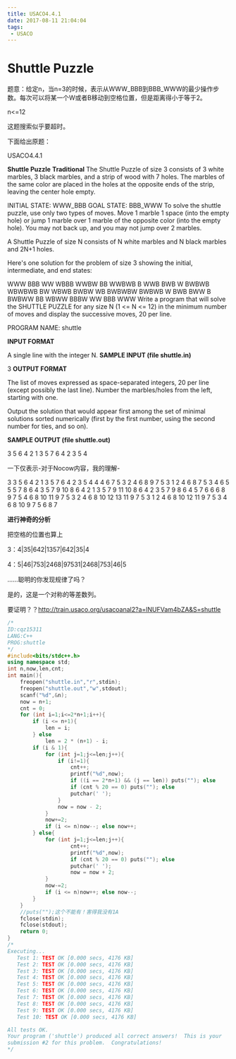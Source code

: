 ```yaml
---
title: USACO4.4.1
date: 2017-08-11 21:04:04
tags: 
 - USACO
---
```


# Shuttle Puzzle

题意：给定n，当n=3的时候，表示从WWW_BBB到BBB_WWW的最少操作步数。每次可以将某一个W或者B移动到空格位置，但是距离得小于等于2。

n<=12

<!--more-->

这题搜索似乎要超时。

下面给出原题：

USACO4.4.1

**Shuttle Puzzle**
**Traditional**
The Shuttle Puzzle of size 3 consists of 3 white marbles, 3 black marbles, and a strip of wood with 7 holes. The marbles of the same color are placed in the holes at the opposite ends of the strip, leaving the center hole empty.

INITIAL STATE: WWW_BBB 
GOAL STATE: BBB_WWW
To solve the shuttle puzzle, use only two types of moves. Move 1 marble 1 space (into the empty hole) or jump 1 marble over 1 marble of the opposite color (into the empty hole). You may not back up, and you may not jump over 2 marbles.

A Shuttle Puzzle of size N consists of N white marbles and N black marbles and 2N+1 holes.

Here's one solution for the problem of size 3 showing the initial, intermediate, and end states:

WWW BBB
WW WBBB
WWBW BB
WWBWB B
WWB BWB
W BWBWB
 WBWBWB
BW WBWB
BWBW WB
BWBWBW 
BWBWB W
BWB BWW
B BWBWW
BB WBWW
BBBW WW
BBB WWW
Write a program that will solve the SHUTTLE PUZZLE for any size N (1 <= N <= 12) in the minimum number of moves and display the successive moves, 20 per line.

PROGRAM NAME: shuttle

**INPUT FORMAT**

A single line with the integer N.
**SAMPLE INPUT (file shuttle.in)**

3
**OUTPUT FORMAT**

The list of moves expressed as space-separated integers, 20 per line (except possibly the last line). Number the marbles/holes from the left, starting with one.

Output the solution that would appear first among the set of minimal solutions sorted numerically (first by the first number, using the second number for ties, and so on).

**SAMPLE OUTPUT (file shuttle.out)**

3 5 6 4 2 1 3 5 7 6 4 2 3 5 4



一下仅表示-对于Nocow内容，我的理解-

3
3 5 6 4 2 1 3 5 7 6 4 2 3 5 4
4
4 6 7 5 3 2 4 6 8 9 7 5 3 1 2 4 6 8 7 5 3 4 6 5
5
5 7 8 6 4 3 5 7 9 10 8 6 4 2 1 3 5 7 9 11 10 8 6 4 2 3 5 7 9 8 6 4 5 7 6
6
6 8 9 7 5 4 6 8 10 11 9 7 5 3 2 4 6 8 10 12 13 11 9 7 5 3 1 2 4 6 8 10 12 11 9 7 5 3 4 6 8 10 9 7 5 6 8 7

**进行神奇的分析**

把空格的位置也算上

3：4|35|642|1357|642|35|4

4：5|46|753|2468|97531|2468|753|46|5

……聪明的你发现规律了吗？

是的，这是一个对称的等差数列。

要证明？？http://train.usaco.org/usacoanal2?a=lNUFVam4bZA&S=shuttle

```cpp
/*
ID:cqz15311
LANG:C++
PROG:shuttle
*/
#include<bits/stdc++.h> 
using namespace std;
int n,now,len,cnt;
int main(){
	freopen("shuttle.in","r",stdin);
	freopen("shuttle.out","w",stdout);
	scanf("%d",&n);
	now = n+1;
	cnt = 0;
	for (int i=1;i<=2*n+1;i++){
		if (i <= n+1){
			len = i;
		} else 
			len = 2 * (n+1) - i;
		if (i & 1){
			for (int j=1;j<=len;j++){
				if (i!=1){
					cnt++;
					printf("%d",now);
					if ((i == 2*n+1) && (j == len)) puts(""); else
					if (cnt % 20 == 0) puts(""); else
					putchar(' ');
				}
				now = now - 2;
			}
			now+=2;
			if (i <= n)now--; else now++;
		} else{
			for (int j=1;j<=len;j++){
					cnt++;
					printf("%d",now);
					if (cnt % 20 == 0) puts(""); else
					putchar(' ');
					now = now + 2;
			}
			now-=2;
			if (i <= n)now++; else now--;
		}
	}
	//puts("");这个不能有！害得我没有1A 
	fclose(stdin);
	fclose(stdout);
	return 0;
}
/*
Executing...
   Test 1: TEST OK [0.000 secs, 4176 KB]
   Test 2: TEST OK [0.000 secs, 4176 KB]
   Test 3: TEST OK [0.000 secs, 4176 KB]
   Test 4: TEST OK [0.000 secs, 4176 KB]
   Test 5: TEST OK [0.000 secs, 4176 KB]
   Test 6: TEST OK [0.000 secs, 4176 KB]
   Test 7: TEST OK [0.000 secs, 4176 KB]
   Test 8: TEST OK [0.000 secs, 4176 KB]
   Test 9: TEST OK [0.000 secs, 4176 KB]
   Test 10: TEST OK [0.000 secs, 4176 KB]

All tests OK.
Your program ('shuttle') produced all correct answers!  This is your
submission #2 for this problem.  Congratulations!
*/ 
```

